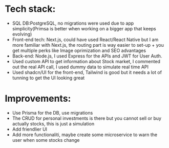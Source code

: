 # Tech stack:
- SQL DB:PostgreSQL, no migrations were used due to app simplicity(Primsa is better when working on a bigger app that keeps evolving)
- Front-end tech: Next.js, could have used React/React Native but I am more familiar with Next.js, the routing part is way easier to set-up + you get multiple perks like Image oprimization and SEO advantages
- Back-end: Node.js, I used Express for the APIs and JWT for User Auth.
- Used custom API to get information about Stock market, I commented out the real API call, I used dummy data to simulate real time API
- Used shadcn/UI for the front-end, Tailwind is good but it needs a lot of tunning to get the UI looking great

# Improvements:
- Use Prisma for the DB, use migrations
- The CRUD for personal investments is there but you cannot sell or buy actually stocks, this is just a simulation
- Add friendlier UI
- Add more functionaliti, maybe create some microservice to warn the user when some stocks change
